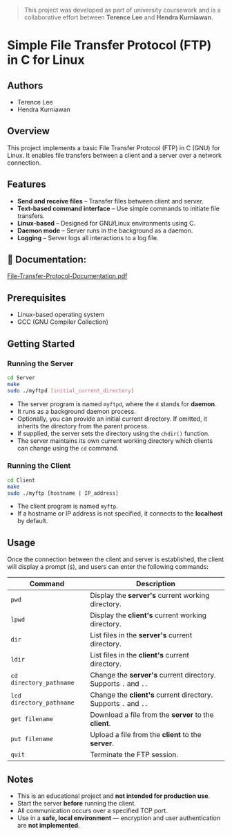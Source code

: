 > This project was developed as part of university coursework and is a collaborative effort between **Terence Lee** and **Hendra Kurniawan**.

# Simple File Transfer Protocol (FTP) in C for Linux

## Authors
- Terence Lee  
- Hendra Kurniawan

## Overview
This project implements a basic File Transfer Protocol (FTP) in C (GNU) for Linux. It enables file transfers between a client and a server over a network connection.

## Features
- **Send and receive files** – Transfer files between client and server.
- **Text-based command interface** – Use simple commands to initiate file transfers.
- **Linux-based** – Designed for GNU/Linux environments using C.
- **Daemon mode** – Server runs in the background as a daemon.
- **Logging** – Server logs all interactions to a log file.

## 📄 **Documentation:** 
[File-Transfer-Protocol-Documentation.pdf](https://github.com/user-attachments/files/20023767/File-Transfer-Protocol-Documentation.pdf)

## Prerequisites
- Linux-based operating system
- GCC (GNU Compiler Collection)

## Getting Started

### Running the Server

```bash
cd Server
make
sudo ./myftpd [initial_current_directory]
```

- The server program is named `myftpd`, where the `d` stands for **daemon**.
- It runs as a background daemon process.
- Optionally, you can provide an initial current directory. If omitted, it inherits the directory from the parent process.
- If supplied, the server sets the directory using the `chdir()` function.
- The server maintains its own current working directory which clients can change using the `cd` command.

### Running the Client

```bash
cd Client
make
sudo ./myftp [hostname | IP_address]
```

- The client program is named `myftp`.
- If a hostname or IP address is not specified, it connects to the **localhost** by default.

## Usage

Once the connection between the client and server is established, the client will display a prompt (`$`), and users can enter the following commands:

| Command                  | Description |
|--------------------------|-------------|
| `pwd`                    | Display the **server's** current working directory. |
| `lpwd`                   | Display the **client's** current working directory. |
| `dir`                    | List files in the **server's** current directory. |
| `ldir`                   | List files in the **client's** current directory. |
| `cd directory_pathname`  | Change the **server's** current directory. Supports `.` and `..` |
| `lcd directory_pathname` | Change the **client's** current directory. Supports `.` and `..` |
| `get filename`           | Download a file from the **server** to the **client**. |
| `put filename`           | Upload a file from the **client** to the **server**. |
| `quit`                   | Terminate the FTP session. |

## Notes
- This is an educational project and **not intended for production use**.
- Start the server **before** running the client.
- All communication occurs over a specified TCP port.
- Use in a **safe, local environment** — encryption and user authentication are **not implemented**.
